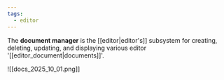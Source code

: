 ```yaml
---
tags:
  - editor
---
```


The **document manager** is the [[editor|editor's]] subsystem for creating, deleting, updating, and displaying various editor '[[editor_document|documents]]'.

![[docs_2025_10_01.png]]